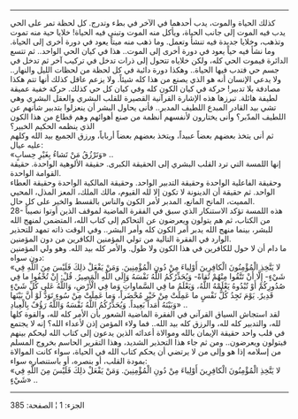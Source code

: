 ------------------------------------------------------------------------

كذلك الحياة والموت، يدب أحدهما في الآخر في بطء وتدرج. كل لحظة تمر على
الحي يدب فيه الموت إلى جانب الحياة، ويأكل منه الموت وتبنى فيه الحياة!
خلايا حية منه تموت وتذهب، وخلايا جديدة فيه تنشأ وتعمل. وما ذهب منه ميتاً
يعود في دورة أخرى إلى الحياة. وما نشأ فيه حياً يعود في دورة أخرى إلى
الموت.. هذا في كيان الحي الواحد.. ثم تتسع الدائرة فيموت الحي كله، ولكن
خلاياه تتحول إلى ذرات تدخل في تركيب آخر ثم تدخل في جسم حي فتدب فيها
الحياة.. وهكذا دورة دائبة في كل لحظة من لحظات الليل والنهار.. ولا يدعي
الإنسان أنه هو الذي يصنع من هذا كله شيئاً. ولا يزعم عاقل كذلك أنها تتم
هكذا مصادفة بلا تدبير! حركة في كيان الكون كله وفي كيان كل حي كذلك. حركة
خفية عميقة لطيفة هائلة. تبرزها هذه الإشارة القرآنية القصيرة للقلب البشري
والعقل البشري وهي تشي بيد القادر المبدع اللطيف المدبر.. فأنى يحاول البشر
أن ينعزلوا بتدبير شأنهم عن اللطيف المدّبر؟ وأنى يختارون لأنفسهم أنظمة من
صنع أهوائهم وهم قطاع من هذا الكون الذي ينظمه الحكيم الخبير؟  
ثم أنى يتخذ بعضهم بعضاً عبيداً، ويتخذ بعضهم بعضاً أرباباً، ورزق الجميع بيد
الله وكلهم عليه عيال:  
«وَتَرْزُقُ مَنْ تَشاءُ بِغَيْرِ حِسابٍ» ..  
إنها اللمسة التي ترد القلب البشري إلى الحقيقة الكبرى. حقيقة الألوهية
الواحدة. حقيقة القوامة الواحدة.  
وحقيقة الفاعلية الواحدة وحقيقة التدبير الواحد. وحقيقة المالكية الواحدة
وحقيقة العطاء الواحد. ثم حقيقة أن الدينونة لا تكون إلا لله القيوم، مالك
الملك، المعز المذل، المحيي المميت، المانح المانع، المدبر لأمر الكون
والناس بالقسط والخير على كل حال.  
28- هذه اللمسة تؤكد الاستنكار الذي سبق في الفقرة الماضية لموقف الذين
أوتوا نصيباً من الكتاب، ثم هم يتولون ويعرضون عن التحاكم إلى كتاب الله،
المتضمن لمنهج الله للبشر، بينما منهج الله يدبر أمر الكون كله وأمر
البشر.. وفي الوقت ذاته تمهد للتحذير الوارد في الفقرة التالية من تولي
المؤمنين الكافرين من دون المؤمنين.  
ما دام أن لا حول للكافرين في هذا الكون ولا طول. والأمر كله بيد الله. وهو
ولي المؤمنين دون سواه:  
«لا يَتَّخِذِ الْمُؤْمِنُونَ الْكافِرِينَ أَوْلِياءَ مِنْ دُونِ الْمُؤْمِنِينَ. وَمَنْ يَفْعَلْ ذلِكَ فَلَيْسَ مِنَ
اللَّهِ فِي شَيْءٍ- إِلَّا أَنْ تَتَّقُوا مِنْهُمْ تُقاةً- وَيُحَذِّرُكُمُ اللَّهُ نَفْسَهُ وَإِلَى اللَّهِ الْمَصِيرُ.
قُلْ: إِنْ تُخْفُوا ما فِي صُدُورِكُمْ أَوْ تُبْدُوهُ يَعْلَمْهُ اللَّهُ، وَيَعْلَمُ ما فِي السَّماواتِ وَما
فِي الْأَرْضِ، وَاللَّهُ عَلى كُلِّ شَيْءٍ قَدِيرٌ. يَوْمَ تَجِدُ كُلُّ نَفْسٍ ما عَمِلَتْ مِنْ خَيْرٍ مُحْضَراً،
وَما عَمِلَتْ مِنْ سُوءٍ تَوَدُّ لَوْ أَنَّ بَيْنَها وَبَيْنَهُ أَمَداً بَعِيداً. وَيُحَذِّرُكُمُ اللَّهُ نَفْسَهُ
وَاللَّهُ رَؤُفٌ بِالْعِبادِ» ..  
لقد استجاش السياق القرآني في الفقرة الماضية الشعور بأن الأمر كله لله،
والقوة كلها لله، والتدبير كله لله، والرزق كله بيد الله.. فما ولاء المؤمن
إذن لأعداء الله؟ إنه لا يجتمع في قلب واحد حقيقة الإيمان بالله وموالاة
أعدائه الذين يدعون إلى كتاب الله ليحكم بينهم فيتولون ويعرضون.. ومن ثم
جاء هذا التحذير الشديد، وهذا التقرير الحاسم بخروج المسلم من إسلامه إذا
هو وإلى من لا يرتضي أن يحكم كتاب الله في الحياة، سواء كانت الموالاة
بمودة القلب، أو بنصره، أو باستنصاره سواء:  
«لا يَتَّخِذِ الْمُؤْمِنُونَ الْكافِرِينَ أَوْلِياءَ مِنْ دُونِ الْمُؤْمِنِينَ. وَمَنْ يَفْعَلْ ذلِكَ فَلَيْسَ مِنَ
اللَّهِ فِي شَيْءٍ» ..

------------------------------------------------------------------------

الجزء: 1 ¦ الصفحة: 385
